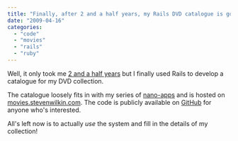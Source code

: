 ```yaml
---
title: "Finally, after 2 and a half years, my Rails DVD catalogue is go"
date: "2009-04-16"
categories: 
  - "code"
  - "movies"
  - "rails"
  - "ruby"
---
```


Well, it only took me [2 and a half years](/2006/10/18/ruby-on-rails/) but I finally used Rails to develop a catalogue for my DVD collection.

The catalogue loosely fits in with my series of [nano-apps](/2009/01/26/nano-apps/) and is hosted on [movies.stevenwilkin.com](http://movies.stevenwilkin.com/). The code is publicly available on [GitHub](http://github.com/stevenwilkin/movies.stevenwilkin.com) for anyone who's interested.

All's left now is to actually _use_ the system and fill in the details of my collection!
